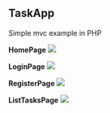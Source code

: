 ## TaskApp

Simple mvc example in PHP

**HomePage**
<img src="https://github.com/CryZRz/Simple-mvc-example-in-PHP/blob/main/src/public/assets/images/Home.png">

**LoginPage**
<img src="https://github.com/CryZRz/Simple-mvc-example-in-PHP/blob/main/src/public/assets/images/Login.png">

**RegisterPage**
<img src="https://github.com/CryZRz/Simple-mvc-example-in-PHP/blob/main/src/public/assets/images/Register.png">

**ListTasksPage**
<img src="https://github.com/CryZRz/Simple-mvc-example-in-PHP/blob/main/src/public/assets/images/Tasks.png">
